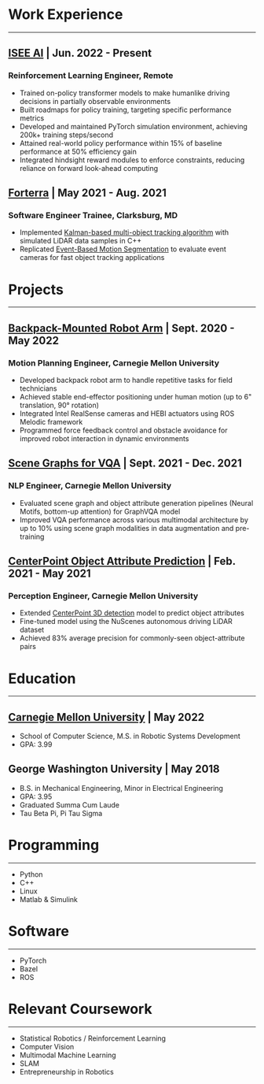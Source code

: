 # Work Experience
---
## [ISEE AI](https://www.isee.ai/) | Jun. 2022 - Present
### Reinforcement Learning Engineer, Remote
- Trained on-policy transformer models to make humanlike driving decisions in partially observable environments
- Built roadmaps for policy training, targeting specific performance metrics
- Developed and maintained PyTorch simulation environment, achieving 200k+ training steps/second
- Attained real-world policy performance within 15% of baseline performance at 50% efficiency gain
- Integrated hindsight reward modules to enforce constraints, reducing reliance on forward look-ahead computing

## [Forterra](https://www.forterra.com/) | May 2021 - Aug. 2021
### Software Engineer Trainee, Clarksburg, MD
- Implemented [Kalman-based multi-object tracking algorithm](https://ba-ngu.vo-au.com/vo/VM_GMPHD_SP06.pdf) with simulated LiDAR data samples in C++
- Replicated [Event-Based Motion Segmentation](https://arxiv.org/pdf/1904.01293) to evaluate event cameras for fast object tracking applications

# Projects
---
## [Backpack-Mounted Robot Arm](/coborg.md) | Sept. 2020 - May 2022
### Motion Planning Engineer, Carnegie Mellon University
- Developed backpack robot arm to handle repetitive tasks for field technicians
- Achieved stable end-effector positioning under human motion (up to 6" translation, 90° rotation)
- Integrated Intel RealSense cameras and HEBI actuators using ROS Melodic framework
- Programmed force feedback control and obstacle avoidance for improved robot interaction in dynamic environments

## [Scene Graphs for VQA](/gqa.md) | Sept. 2021 - Dec. 2021
### NLP Engineer, Carnegie Mellon University
- Evaluated scene graph and object attribute generation pipelines (Neural Motifs, bottom-up attention) for GraphVQA model
- Improved VQA performance across various multimodal architecture by up to 10% using scene graph modalities in data augmentation and pre-training

## [CenterPoint Object Attribute Prediction](https://vlrproject.wordpress.com/) | Feb. 2021 - May 2021
### Perception Engineer, Carnegie Mellon University
- Extended [CenterPoint 3D detection](https://arxiv.org/pdf/2006.11275) model to predict object attributes
- Fine-tuned model using the NuScenes autonomous driving LiDAR dataset
- Achieved 83% average precision for commonly-seen object-attribute pairs

# Education
---
## [Carnegie Mellon University](https://mrsd.ri.cmu.edu/) | May 2022
- School of Computer Science, M.S. in Robotic Systems Development
- GPA: 3.99

## George Washington University | May 2018
- B.S. in Mechanical Engineering, Minor in Electrical Engineering
- GPA: 3.95
- Graduated Summa Cum Laude
- Tau Beta Pi, Pi Tau Sigma

# Programming
---
- Python
- C++
- Linux
- Matlab & Simulink

# Software
---
- PyTorch
- Bazel
- ROS

# Relevant Coursework
---
- Statistical Robotics / Reinforcement Learning
- Computer Vision
- Multimodal Machine Learning
- SLAM
- Entrepreneurship in Robotics

